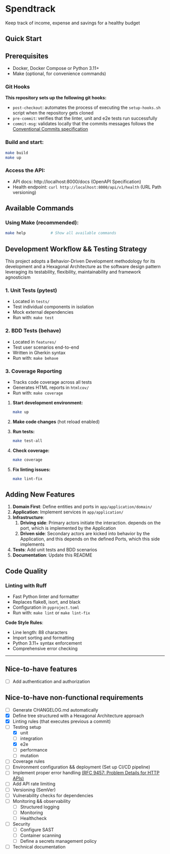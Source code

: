 # Spendtrack

Keep track of income, expense and savings for a healthy budget

## Quick Start

## Prerequisites

- Docker, Docker Compose or Python 3.11+
- Make (optional, for convenience commands)

### Git Hooks

**This repository sets up the following git hooks:**

- `post-checkout`: automates the process of executing the `setup-hooks.sh` script when the repository gets cloned
- `pre-commit`: verifies that the linter, unit and e2e tests run successfully
- `commit-msg`: validates locally that the commits messages follows the [Conventional Commits specification](https://www.conventionalcommits.org/en/v1.0.0/)

### **Build and start:**

 ```bash
 make build
 make up
 ```

### **Access the API:**
- API docs: http://localhost:8000/docs (OpenAPI Specification)
- Health endpoint: `curl http://localhost:8000/api/v1/health` (URL Path versioning)

## Available Commands

### Using Make (recommended):
```bash
make help           # Show all available commands
```

## Development Workflow && Testing Strategy

This project adopts a Behavior-Driven Development methodology for its development 
and a Hexagonal Architecture as the software design pattern leveraging its 
testability, flexibility, maintainability and framework agnosticism 

### 1. Unit Tests (pytest)
- Located in `tests/`
- Test individual components in isolation
- Mock external dependencies
- Run with: `make test`

### 2. BDD Tests (behave)
- Located in `features/`
- Test user scenarios end-to-end
- Written in Gherkin syntax
- Run with: `make behave`

### 3. Coverage Reporting
- Tracks code coverage across all tests
- Generates HTML reports in `htmlcov/`
- Run with: `make coverage`

1. **Start development environment:**
   ```bash
   make up
   ```

2. **Make code changes** (hot reload enabled)

3. **Run tests:**
   ```bash
   make test-all
   ```

4. **Check coverage:**
   ```bash
   make coverage
   ```

5. **Fix linting issues:**
   ```bash
   make lint-fix
   ```

## Adding New Features

1. **Domain First**: Define entities and ports in `app/application/domain/`
2. **Application**: Implement services in `app/application/`
3. **Infrastructure**: 
   1. **Driving side**: Primary actors initiate the interaction. depends on the port, which is implemented by the Application
   2. **Driven side**: Secondary actors are kicked into behavior by the Application, and this depends on the defined Ports, which this side implements
4. **Tests**: Add unit tests and BDD scenarios
5. **Documentation**: Update this README

## Code Quality

### Linting with Ruff

- Fast Python linter and formatter
- Replaces flake8, isort, and black
- Configuration in `pyproject.toml`
- Run with: `make lint` or `make lint-fix`

**Code Style Rules**:
- Line length: 88 characters
- Import sorting and formatting
- Python 3.11+ syntax enforcement
- Comprehensive error checking

---

## Nice-to-have features

- [ ] Add authentication and authorization

## Nice-to-have non-functional requirements

- [ ] Generate CHANGELOG.md automatically
- [x] Define tree structured with a Hexagonal Architecture approach
- [x] Linting rules (that executes previous a commit)
- [ ] Testing setup
  - [x] unit
  - [ ] integration
  - [x] e2e
  - [ ] performance
  - [ ] mutation
- [ ] Coverage rules
- [ ] Environment configuration && deployment (Set up CI/CD pipeline)
- [ ] Implement proper error handling [(RFC 9457: Problem Details for HTTP APIs)](https://www.rfc-editor.org/rfc/rfc9457.html#name-the-problem-details-json-ob)
- [ ] Add API rate limiting
- [ ] Versioning (SemVer)
- [ ] Vulnerability checks for dependencies
- [ ] Monitoring && observability
  - [ ] Structured logging 
  - [ ] Monitoring
  - [ ] Healthcheck
- [ ] Security
  - [ ] Configure SAST
  - [ ] Container scanning
  - [ ] Define a secrets management policy
- [ ] Technical documentation
